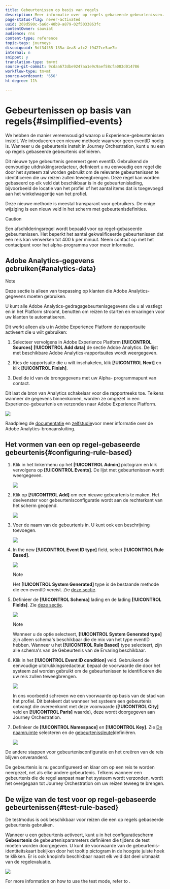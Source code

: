 ```yaml
---
title: Gebeurtenissen op basis van regels
description: Meer informatie over op regels gebaseerde gebeurtenissen.
page-status-flag: never-activated
uuid: 269d590c-5a6d-40b9-a879-02f5033863fc
contentOwner: sauviat
audience: rns
content-type: reference
topic-tags: journeys
discoiquuid: 5df34f55-135a-4ea8-afc2-f9427ce5ae7b
internal: n
snippet: y
translation-type: tm+mt
source-git-commit: 9cdaa673dbe9247aa1e9c9aef58cfa003d014786
workflow-type: tm+mt
source-wordcount: '656'
ht-degree: 11%

---
```



# Gebeurtenissen op basis van regels{#simplified-events}

We hebben de manier vereenvoudigd waarop u Experience-gebeurtenissen instelt. We introduceren een nieuwe methode waarvoor geen eventID nodig is. Wanneer u de gebeurtenis instelt in Journey Orchestration, kunt u nu een op regels gebaseerde gebeurtenis definiëren.

Dit nieuwe type gebeurtenis genereert geen eventID. Gebruikend de eenvoudige uitdrukkingsredacteur, definieert u nu eenvoudig een regel die door het systeem zal worden gebruikt om de relevante gebeurtenissen te identificeren die uw reizen zullen teweegbrengen. Deze regel kan worden gebaseerd op elk veld dat beschikbaar is in de gebeurtenislading, bijvoorbeeld de locatie van het profiel of het aantal items dat is toegevoegd aan het winkelwagentje van het profiel.

Deze nieuwe methode is meestal transparant voor gebruikers. De enige wijziging is een nieuw veld in het scherm met gebeurtenisdefinities.

>[!CAUTION]
>
>Een afschilderingsregel wordt bepaald voor op regel-gebaseerde gebeurtenissen. Het beperkt het aantal gekwalificeerde gebeurtenissen dat een reis kan verwerken tot 400 k per minuut. Neem contact op met het contactpunt voor het alpha-programma voor meer informatie.

## Adobe Analytics-gegevens gebruiken{#analytics-data}

>[!NOTE]
>
>Deze sectie is alleen van toepassing op klanten die Adobe Analytics-gegevens moeten gebruiken.

U kunt alle Adobe Analytics-gedragsgebeurtenisgegevens die u al vastlegt en in het Platform stroomt, benutten om reizen te starten en ervaringen voor uw klanten te automatiseren.

Dit werkt alleen als u in Adobe Experience Platform de rapportsuite activeert die u wilt gebruiken:

1. Selecteer vervolgens in Adobe Experience Platform **[!UICONTROL Sources]** **[!UICONTROL Add data]** de sectie Adobe Analytics. De lijst met beschikbare Adobe Analytics-rapportsuites wordt weergegeven.

1. Kies de rapportsuite die u wilt inschakelen, klik **[!UICONTROL Next]** en klik **[!UICONTROL Finish]**.

1. Deel de id van de brongegevens met uw Alpha- programmapunt van contact.

Dit laat de bron van Analytics schakelaar voor die rapportreeks toe. Telkens wanneer de gegevens binnenkomen, worden ze omgezet in een Experience-gebeurtenis en verzonden naar Adobe Experience Platform.

![](../assets/alpha-event9.png)

Raadpleeg de [documentatie](https://docs.adobe.com/help/en/experience-platform/sources/connectors/adobe-applications/analytics.html) en [zelfstudie](https://docs.adobe.com/content/help/en/experience-platform/sources/ui-tutorials/create/adobe-applications/analytics.html)voor meer informatie over de Adobe Analytics-bronaansluiting.

## Het vormen van een op regel-gebaseerde gebeurtenis{#configuring-rule-based}

1. Klik in het linkermenu op het **[!UICONTROL Admin]** pictogram en klik vervolgens op **[!UICONTROL Events]**. De lijst met gebeurtenissen wordt weergegeven.

   ![](../assets/alpha-event1.png)

1. Klik op **[!UICONTROL Add]** om een nieuwe gebeurtenis te maken. Het deelvenster voor gebeurtenisconfiguratie wordt aan de rechterkant van het scherm geopend.

   ![](../assets/alpha-event2.png)

1. Voer de naam van de gebeurtenis in. U kunt ook een beschrijving toevoegen.

   ![](../assets/alpha-event3.png)

1. In the new **[!UICONTROL Event ID type]** field, select **[!UICONTROL Rule Based]**.

   ![](../assets/alpha-event4.png)

   >[!NOTE]
   >
   >Het **[!UICONTROL System Generated]** type is de bestaande methode die een eventID vereist. Zie [deze sectie](../event/about-events.md).

1. Definieer de **[!UICONTROL Schema]** lading en de lading **[!UICONTROL Fields]**. Zie [deze sectie](../event/defining-the-payload-fields.md).

   ![](../assets/alpha-event5.png)

   >[!NOTE]
   >
   >Wanneer u de optie selecteert, **[!UICONTROL System Generated type]** zijn alleen schema&#39;s beschikbaar die de mix van het type eventID hebben. Wanneer u het **[!UICONTROL Rule Based]** type selecteert, zijn alle schema&#39;s van de Gebeurtenis van de Ervaring beschikbaar.

1. Klik in het **[!UICONTROL Event ID condition]** veld. Gebruikend de eenvoudige uitdrukkingsredacteur, bepaal de voorwaarde die door het systeem zal worden gebruikt om de gebeurtenissen te identificeren die uw reis zullen teweegbrengen.

   ![](../assets/alpha-event6.png)

   In ons voorbeeld schreven we een voorwaarde op basis van de stad van het profiel. Dit betekent dat wanneer het systeem een gebeurtenis ontvangt die overeenkomt met deze voorwaarde (**[!UICONTROL City]** veld en **[!UICONTROL Paris]** waarde), deze wordt doorgegeven aan Journey Orchestration.

1. Definieer de **[!UICONTROL Namespace]** en **[!UICONTROL Key]**. Zie [De naamruimte](../event/selecting-the-namespace.md) selecteren en de [gebeurtenissleutel](../event/defining-the-event-key.md)definiëren.

   ![](../assets/alpha-event7.png)

De andere stappen voor gebeurtenisconfiguratie en het creëren van de reis blijven onveranderd.

De gebeurtenis is nu geconfigureerd en klaar om op een reis te worden neergezet, net als elke andere gebeurtenis. Telkens wanneer een gebeurtenis die de regel aanpast naar het systeem wordt verzonden, wordt het overgegaan tot Journey Orchestration om uw reizen teweeg te brengen.

## De wijze van de test voor op regel-gebaseerde gebeurtenissen{#test-rule-based}

De testmodus is ook beschikbaar voor reizen die een op regels gebaseerde gebeurtenis gebruiken.

Wanneer u een gebeurtenis activeert, kunt u in het configuratiescherm **Gebeurtenis** de gebeurtenisparameters definiëren die tijdens de test moeten worden doorgegeven. U kunt de voorwaarde van de gebeurtenis-identiteitskaart bekijken door het tooltip pictogram in de hoogste juiste hoek te klikken. Er is ook knopinfo beschikbaar naast elk veld dat deel uitmaakt van de regelevaluatie.

![](../assets/alpha-event8.png)

For more information on how to use the test mode, refer to [](../building-journeys/testing-the-journey.md).

